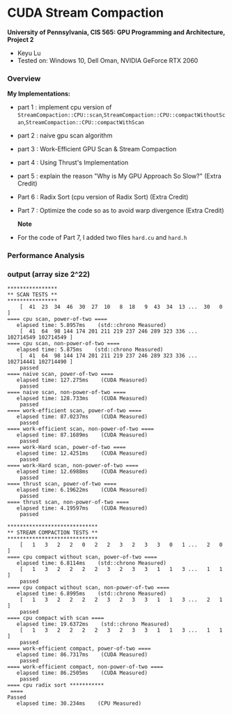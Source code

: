 CUDA Stream Compaction
======================

**University of Pennsylvania, CIS 565: GPU Programming and Architecture, Project 2**

* Keyu Lu
* Tested on: Windows 10, Dell Oman, NVIDIA GeForce RTX 2060

### Overview 
**My Implementations:**
 - part 1 : implement cpu version of `StreamCompaction::CPU::scan`,`StreamCompaction::CPU::compactWithoutScan`,`StreamCompaction::CPU::compactWithScan`
 - part 2 : naive gpu scan algorithm
 - part 3 :  Work-Efficient GPU Scan & Stream Compaction
 - part 4 :  Using Thrust's Implementation
 - part 5 : explain the reason "Why is My GPU Approach So Slow?" (Extra Credit)
 - Part 6 : Radix Sort  (cpu version of Radix Sort) (Extra Credit)
 - Part 7 : Optimize the code so as to avoid warp divergence  (Extra Credit)
   
   **Note**
 - For the code of Part 7, I added two files `hard.cu` and `hard.h`

### Performance Analysis 


### output (array size 2^22)
```
****************
** SCAN TESTS **
****************
    [  41  23  34  46  30  27  10   8  18   9  43  34  13 ...  30   0 ]
==== cpu scan, power-of-two ====
   elapsed time: 5.8957ms    (std::chrono Measured)
    [  41  64  98 144 174 201 211 219 237 246 289 323 336 ... 102714549 102714549 ]
==== cpu scan, non-power-of-two ====
   elapsed time: 5.875ms    (std::chrono Measured)
    [  41  64  98 144 174 201 211 219 237 246 289 323 336 ... 102714441 102714490 ]
    passed
==== naive scan, power-of-two ====
   elapsed time: 127.275ms    (CUDA Measured)
    passed
==== naive scan, non-power-of-two ====
   elapsed time: 128.733ms    (CUDA Measured)
    passed
==== work-efficient scan, power-of-two ====
   elapsed time: 87.0237ms    (CUDA Measured)
    passed
==== work-efficient scan, non-power-of-two ====
   elapsed time: 87.1689ms    (CUDA Measured)
    passed
==== work-Hard scan, power-of-two ====
   elapsed time: 12.4251ms    (CUDA Measured)
    passed
==== work-Hard scan, non-power-of-two ====
   elapsed time: 12.6988ms    (CUDA Measured)
    passed
==== thrust scan, power-of-two ====
   elapsed time: 6.19622ms    (CUDA Measured)
    passed
==== thrust scan, non-power-of-two ====
   elapsed time: 4.19597ms    (CUDA Measured)
    passed

*****************************
** STREAM COMPACTION TESTS **
*****************************
    [   1   3   2   2   0   2   2   3   2   3   3   0   1 ...   2   0 ]
==== cpu compact without scan, power-of-two ====
   elapsed time: 6.8114ms    (std::chrono Measured)
    [   1   3   2   2   2   2   3   2   3   3   1   1   3 ...   1   1 ]
    passed
==== cpu compact without scan, non-power-of-two ====
   elapsed time: 6.8995ms    (std::chrono Measured)
    [   1   3   2   2   2   2   3   2   3   3   1   1   3 ...   2   1 ]
    passed
==== cpu compact with scan ====
   elapsed time: 19.6372ms    (std::chrono Measured)
    [   1   3   2   2   2   2   3   2   3   3   1   1   3 ...   1   1 ]
    passed
==== work-efficient compact, power-of-two ====
   elapsed time: 86.7317ms    (CUDA Measured)
    passed
==== work-efficient compact, non-power-of-two ====
   elapsed time: 86.2505ms    (CUDA Measured)
    passed
==== cpu radix sort ***********
 ====
Passed
   elapsed time: 30.234ms    (CPU Measured)
```
